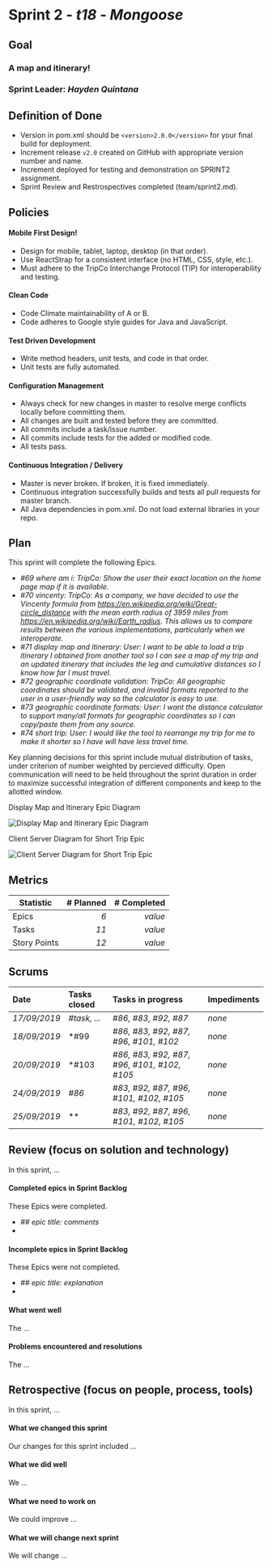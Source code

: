 # Sprint 2 - *t18* - *Mongoose*

## Goal

### A map and itinerary!
### Sprint Leader: *Hayden Quintana*

## Definition of Done

* Version in pom.xml should be `<version>2.0.0</version>` for your final build for deployment.
* Increment release `v2.0` created on GitHub with appropriate version number and name.
* Increment deployed for testing and demonstration on SPRINT2 assignment.
* Sprint Review and Restrospectives completed (team/sprint2.md).


## Policies

#### Mobile First Design!
* Design for mobile, tablet, laptop, desktop (in that order).
* Use ReactStrap for a consistent interface (no HTML, CSS, style, etc.).
* Must adhere to the TripCo Interchange Protocol (TIP) for interoperability and testing.
#### Clean Code
* Code Climate maintainability of A or B.
* Code adheres to Google style guides for Java and JavaScript.
#### Test Driven Development
* Write method headers, unit tests, and code in that order.
* Unit tests are fully automated.
#### Configuration Management
* Always check for new changes in master to resolve merge conflicts locally before committing them.
* All changes are built and tested before they are committed.
* All commits include a task/issue number.
* All commits include tests for the added or modified code.
* All tests pass.
#### Continuous Integration / Delivery 
* Master is never broken.  If broken, it is fixed immediately.
* Continuous integration successfully builds and tests all pull requests for master branch.
* All Java dependencies in pom.xml.  Do not load external libraries in your repo. 


## Plan

This sprint will complete the following Epics.

* *#69 where am i: TripCo: Show the user their exact location on the home page map if it is available.*
* *#70 vincenty: TripCo: As a company, we have decided to use the Vincenty formula from https://en.wikipedia.org/wiki/Great-circle_distance with the mean earth radius of 3959 miles from https://en.wikipedia.org/wiki/Earth_radius. This allows us to compare results between the various implementations, particularly when we interoperate.*
* *#71 display map and itinerary: User: I want to be able to load a trip itinerary I obtained from another tool so I can see a map of my trip and an updated itinerary that includes the leg and cumulative distances so I know how far I must travel.*
* *#72 geographic coordinate validation: TripCo: All geographic coordinates should be validated, and invalid formats reported to the user in a user-friendly way so the calculator is easy to use.*
* *#73 geographic coordinate formats: User: I want the distance calculator to support many/all formats for geographic coordinates so I can copy/paste them from any source.*
* *#74 short trip: User: I would like the tool to rearrange my trip for me to make it shorter so I have will have less travel time.*


Key planning decisions for this sprint include mutual distribution of tasks, under criterion of number weighted by percieved difficulty. Open communication will need to be held throughout the sprint duration in order to maximize successful integration of different components and keep to the allotted window.


Display Map and Itinerary Epic Diagram

![Display Map and Itinerary Epic Diagram](images/displayMapAndItineraryDiagram.jpg)


Client Server Diagram for Short Trip Epic

![Client Server Diagram for Short Trip Epic](images/ShortTrip_Issue24_Plan.png)


## Metrics

| Statistic | # Planned | # Completed |
| --- | ---: | ---: |
| Epics | *6* | *value* |
| Tasks |  *11*   | *value* | 
| Story Points |  *12*  | *value* | 


## Scrums

| Date | Tasks closed  | Tasks in progress | Impediments |
| :--- | :--- | :--- | :--- |
| *17/09/2019* | *#task, ...* | *#86, #83, #92, #87* | *none* | 
| *18/09/2019* | *#99 | *#86, #83, #92, #87, #96, #101, #102* | *none* |
| *20/09/2019* | *#103 | *#86, #83, #92, #87, #96, #101, #102, #105* | *none* |
| *24/09/2019* | *#86* | *#83, #92, #87, #96, #101, #102, #105* | *none* | 
| *25/09/2019* | ** | *#83, #92, #87, #96, #101, #102, #105* | *none* | 


## Review (focus on solution and technology)

In this sprint, ...

#### Completed epics in Sprint Backlog 

These Epics were completed.

* *## epic title: comments*
* 

#### Incomplete epics in Sprint Backlog 

These Epics were not completed.

* *## epic title: explanation*
*

#### What went well

The ...


#### Problems encountered and resolutions

The ...


## Retrospective (focus on people, process, tools)

In this sprint, ...

#### What we changed this sprint

Our changes for this sprint included ...

#### What we did well

We ...

#### What we need to work on

We could improve ...

#### What we will change next sprint 

We will change ...
